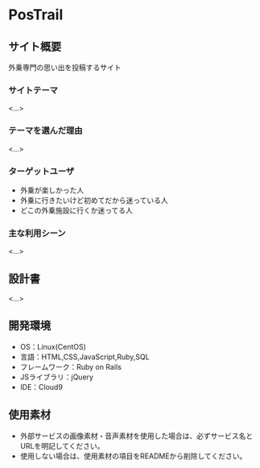# PosTrail

## サイト概要
外乗専門の思い出を投稿するサイト
### サイトテーマ
<...>

### テーマを選んだ理由
<...>

### ターゲットユーザ
- 外乗が楽しかった人
- 外乗に行きたいけど初めてだから迷っている人
- どこの外乗施設に行くか迷ってる人

### 主な利用シーン
<...>

## 設計書
<...>

## 開発環境
- OS：Linux(CentOS)
- 言語：HTML,CSS,JavaScript,Ruby,SQL
- フレームワーク：Ruby on Rails
- JSライブラリ：jQuery
- IDE：Cloud9

## 使用素材
- 外部サービスの画像素材・音声素材を使用した場合は、必ずサービス名とURLを明記してください。
- 使用しない場合は、使用素材の項目をREADMEから削除してください。
